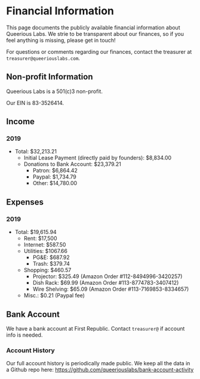 <!-- TITLE: Financial Information -->
<!-- SUBTITLE: A quick summary of Financial Information -->

# Financial Information
This page documents the publicly available financial information about Queerious Labs. We strie to be transparent about our finances, so if you feel anything is missing, please get in touch!

For questions or comments regarding our finances, contact the treasurer at `treasurer@queeriouslabs.com`.

## Non-profit Information
Queerious Labs is a 501(c)3 non-profit.

Our EIN is 83-3526414.

## Income
### 2019
* Total: $32,213.21
	* Initial Lease Payment (directly paid by founders): $8,834.00
	* Donations to Bank Account: $23,379.21
		* Patron: $6,864.42
		* Paypal: $1,734.79
		* Other: $14,780.00
## Expenses
### 2019
* Total: $19,615.94
	* Rent: $17,500
	* Internet: $587.50
	* Utilities: $1067.66
		* PG&E: $687.92
		* Trash: $379.74
	* Shopping: $460.57
		* Projector: $325.49 (Amazon Order #112-8494996-3420257)
		* Dish Rack: $69.99 (Amazon Order #113-8774783-3407412)
		* Wire Shelving: $65.09 (Amazon Order #113-7169853-8334657)
	* Misc.: $0.21 (Paypal fee)

## Bank Account
We have a bank account at First Republic. Contact `treasurer@` if account info is needed.

### Account History

Our full account history is periodically made public. We keep all the data in a Github repo here: https://github.com/queeriouslabs/bank-account-activity
